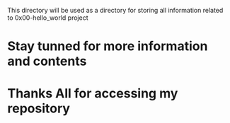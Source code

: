 This directory will be used as a directory for storing all information related to 0x00-hello_world project
# Stay tunned for more information and contents
# Thanks All for accessing my repository